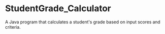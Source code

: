 # StudentGrade_Calculator
A Java program that calculates a student's grade based on input scores and criteria.
